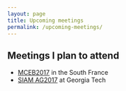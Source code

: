 ```yaml
---
layout: page
title: Upcoming meetings
permalink: /upcoming-meetings/
---
```


## Meetings I plan to attend
- [MCEB2017](http://www.lirmm.fr/mceb2017/) in the South France
- [SIAM AG2017](https://www.siam.org/meetings/ag17/) at Georgia Tech

